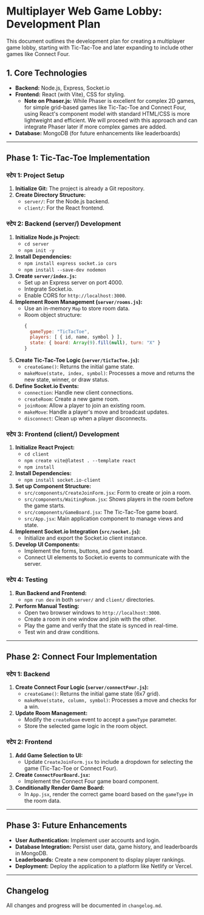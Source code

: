 # Multiplayer Web Game Lobby: Development Plan

This document outlines the development plan for creating a multiplayer game lobby, starting with Tic-Tac-Toe and later expanding to include other games like Connect Four.

## 1. Core Technologies

*   **Backend:** Node.js, Express, Socket.io
*   **Frontend:** React (with Vite), CSS for styling.
    *   **Note on Phaser.js:** While Phaser is excellent for complex 2D games, for simple grid-based games like Tic-Tac-Toe and Connect Four, using React's component model with standard HTML/CSS is more lightweight and efficient. We will proceed with this approach and can integrate Phaser later if more complex games are added.
*   **Database:** MongoDB (for future enhancements like leaderboards)

---

## Phase 1: Tic-Tac-Toe Implementation

###  स्टेप 1: Project Setup

1.  **Initialize Git:** The project is already a Git repository.
2.  **Create Directory Structure:**
    *   `server/`: For the Node.js backend.
    *   `client/`: For the React frontend.

### स्टेप 2: Backend (server/) Development

1.  **Initialize Node.js Project:**
    *   `cd server`
    *   `npm init -y`
2.  **Install Dependencies:**
    *   `npm install express socket.io cors`
    *   `npm install --save-dev nodemon`
3.  **Create `server/index.js`:**
    *   Set up an Express server on port 4000.
    *   Integrate Socket.io.
    *   Enable CORS for `http://localhost:3000`.
4.  **Implement Room Management (`server/rooms.js`):**
    *   Use an in-memory `Map` to store room data.
    *   Room object structure:
        ```javascript
        {
          gameType: "TicTacToe",
          players: [ { id, name, symbol } ],
          state: { board: Array(9).fill(null), turn: "X" }
        }
        ```
5.  **Create Tic-Tac-Toe Logic (`server/ticTacToe.js`):**
    *   `createGame()`: Returns the initial game state.
    *   `makeMove(state, index, symbol)`: Processes a move and returns the new state, winner, or draw status.
6.  **Define Socket.io Events:**
    *   `connection`: Handle new client connections.
    *   `createRoom`: Create a new game room.
    *   `joinRoom`: Allow a player to join an existing room.
    *   `makeMove`: Handle a player's move and broadcast updates.
    *   `disconnect`: Clean up when a player disconnects.

### स्टेप 3: Frontend (client/) Development

1.  **Initialize React Project:**
    *   `cd client`
    *   `npm create vite@latest . --template react`
    *   `npm install`
2.  **Install Dependencies:**
    *   `npm install socket.io-client`
3.  **Set up Component Structure:**
    *   `src/components/CreateJoinForm.jsx`: Form to create or join a room.
    *   `src/components/WaitingRoom.jsx`: Shows players in the room before the game starts.
    *   `src/components/GameBoard.jsx`: The Tic-Tac-Toe game board.
    *   `src/App.jsx`: Main application component to manage views and state.
4.  **Implement Socket.io Integration (`src/socket.js`):**
    *   Initialize and export the Socket.io client instance.
5.  **Develop UI Components:**
    *   Implement the forms, buttons, and game board.
    *   Connect UI elements to Socket.io events to communicate with the server.

### स्टेप 4: Testing

1.  **Run Backend and Frontend:**
    *   `npm run dev` in both `server/` and `client/` directories.
2.  **Perform Manual Testing:**
    *   Open two browser windows to `http://localhost:3000`.
    *   Create a room in one window and join with the other.
    *   Play the game and verify that the state is synced in real-time.
    *   Test win and draw conditions.

---

## Phase 2: Connect Four Implementation

### स्टेप 1: Backend

1.  **Create Connect Four Logic (`server/connectFour.js`):**
    *   `createGame()`: Returns the initial game state (6x7 grid).
    *   `makeMove(state, column, symbol)`: Processes a move and checks for a win.
2.  **Update Room Management:**
    *   Modify the `createRoom` event to accept a `gameType` parameter.
    *   Store the selected game logic in the room object.

### स्टेप 2: Frontend

1.  **Add Game Selection to UI:**
    *   Update `CreateJoinForm.jsx` to include a dropdown for selecting the game (Tic-Tac-Toe or Connect Four).
2.  **Create `ConnectFourBoard.jsx`:**
    *   Implement the Connect Four game board component.
3.  **Conditionally Render Game Board:**
    *   In `App.jsx`, render the correct game board based on the `gameType` in the room data.

---

## Phase 3: Future Enhancements

*   **User Authentication:** Implement user accounts and login.
*   **Database Integration:** Persist user data, game history, and leaderboards in MongoDB.
*   **Leaderboards:** Create a new component to display player rankings.
*   **Deployment:** Deploy the application to a platform like Netlify or Vercel.

---

## Changelog

All changes and progress will be documented in `changelog.md`.
